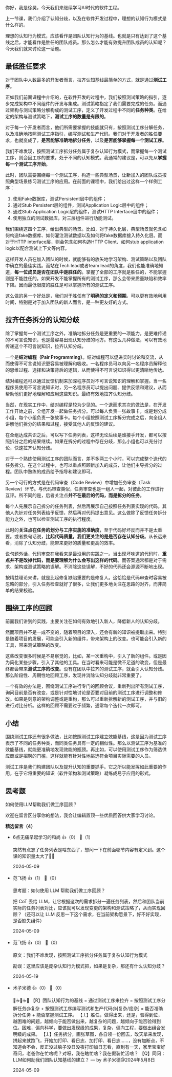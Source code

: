 你好，我是徐昊，今天我们来继续学习AI时代的软件工程。

上一节课，我们介绍了认知分歧，以及在软件开发过程中，理想的认知行为模式是什么样的。

理想的认知行为模式，应该看作是团队认知行为的基线。也就是只有达到了这个基线之后，才能看作是胜任的团队成员。那么怎么才能有效提升团队成员的认知呢？今天我们就来讨论这一话题。

## 最低胜任要求

对于团队中人数最多的开发者而言，拉齐认知基线最简单的方式，就是通过**测试工序**。

正如我们前面课程中介绍的，在软件开发的过程中，我们按照测试策略的指引，逐步完成架构中不同组件的开发与集成。测试策略指定了我们需要完成的任务。而通过架构与测试策略分解构成的测试工序，定义了开发过程中不同的**任务种类**。在给定的架构与测试策略下，**测试工序的数量是有限的**。

对于每一个开发者而言，他们所需要掌握的技能就只有，按照测试工序分解任务，以及准确地按照测试工序指引，编写测试和生产代码。我们对于开发者的胜任要求，也就变成了，**是否能够准确地拆分任务**，以及**是否能够掌握每一个测试工序**。

我们不难发现，按照测试工序拆分任务属于复杂认知行为模式，而掌握每一个测试工序，则会因工序的要求，处于不同的认知模式。我通常的建议是，可以先从**掌握每一个测试工序开始**。

此时，团队需要围绕每一个测试工序，构造一些典型场景，让新加入的团队成员按照典型场景练习测试工序的应用。在前面的课程中，我们给出过这样一个样例工序：

1. 使用Fake数据库，测试Persistent层中的组件；
2. 通过Stub Persistent层的组件，测试Application Logic层中的组件；
3. 通过Stub Application Logic层的组件，测试HTTP Interface层中的组件；
4. 使用独立的测试数据库，对三层组件进行功能测试。

我们围绕这四个工序，给出典型的场景。比如，对于持久化层，典型场景就包含如何构造fake数据库、如何灌注测试数据以及如何将fake数据库接入持久化层。而对于HTTP interface层，则会包含如何构造HTTP Client、如何stub application logic以配合测试上下文等内容。

这样开发人员在加入团队的时候，就能够有的放矢地学习架构、测试策略以及团队中确立的最佳实践。而站在Tech lead或者team lead的角度，我们也能准确地知道，**每一位成员是否在团队中是胜任的**。掌握了全部的工序就是胜任的，不能掌握则是不能胜任的。如果开发不能掌握所有的测试工序，那么会带来质量缺陷和效率下降。因而最低限度的胜任是可以掌握所有的测试工序。

这么做的另一个好处是，我们对于胜任有了**明确的定义和预期**。可以更有效地利用时间，特别是对于加入团队的新人而言，是一种更友好的方式。

## 拉齐任务拆分的认知分歧

除了掌握每一个测试工序之外，准确地拆分任务是更重要的一项能力，是更难传递的不可言说知识，也是最容易出现认知分歧的地方。有这么几种做法，可以有效地传递这个不可言说知识，拉齐认知分歧。

一个是**结对编程（Pair Programming）**。结对编程可以促进实时讨论和交流，从而使得不可言说知识更容易被理解和吸收。一名程序员可以向另一名程序员解释他的思维过程、选择和决策背后的逻辑，从而使得不可言说知识得以更清晰地传达。

结对编程还可以通过反馈机制来加深程序员对不可言说知识的理解和掌握。当一名程序员使用不可言说知识时，另一名程序员可以提出问题、提供反馈和建议，从而帮助他们更好地理解和应用这些知识。最终有效地拉齐认知分歧。

当然，在现实工作中，结对编程是较为少见的。一个退而求其次的做法是，在开发工作开始之前，全组开发一起做任务拆分。可以每人负责一张故事卡，或是划分成小组，每个小组负责一张故事卡。每个小组按照测试工序拆分完成之后，向全组人讲解他们拆分的结果和过程，接受其他人的反馈的建议。

在全组达成共识之后，可以写下任务列表，这样无论后续是谁接手开发，都可以按照拆分之后的结果继续。如果在拆分的过程中存在分歧，那么小组也可以充分讨论，快速拉齐认知分歧。

对于一个熟练使用测试工序的团队而言，差不多两三个小时，可以完成整个迭代的任务拆分。在这个过程中，也可以重点照顾新加入的成员，让他们主导拆分的过程。团队中熟练的成员给予指导和建议即可。

另一个可行的方式是在代码审查（Code Review）中增加任务审查（Task Review）环节。与代码审查类似，任务审查也是一组人一起，对彼此的工作进行互评。所不同的是，后者关注点**并不在最后的代码，而是拆分的任务**。

每个人先展示自己拆分的任务列表，然后再展示自己按照任务列表实现的代码。其他人先针对任务列表给予反馈，然后再对代码提出意见。这么做除了反馈任务拆分能力之外，也可以检查测试工序的执行程度。

此时的**关注点在任务的划分与工序实施的准确度**，至于代码好坏反而并不是太重要。或者换句话说，**比起代码质量，我们更关注的是是否存在认知分歧**。从长远来看，消除了认知分歧，能带来更好的质量和更高的效率。

说句题外话，代码审查在我看来是最没用的实践之一。当出现坏味道的代码时，**重点并不是改掉代码，而是要理解为什么会写出这样的代码**。而答案通常都是对于需求、架构或测试策略的误解。不消除这些误解，不好的代码还会源源不断地出现。

按精益理论来讲，就是比起修复缺陷重要的是修复人。这恰恰是代码审查时容易被忽略的部分，引入任务检查就好了很多，让我们更多地关注在思路的对齐，而非简单的结果校验。

## 围绕工序的回顾

前面我们讲到的实践，主要关注在如何有效地引入新人，降低新人的认知分歧。

然而项目并不是一成不变的，随着项目的深入，还会有新的知识被提取出来。特别是随着项目的发展，可能会引入新的组件，带来架构上的改变。也可能会引入新的工具，带来测试策略的改变。

这些改变很多时候是不易察觉的，比如，某一次重构中，引入了新的组件。或是因为简化某些步骤，引入了其他的工具。在当时看来可能是微不足道的改变，但是最终都会带来**测试工序的改变**。没有在团队中拉齐的测试工序，就会引入认知分歧。那么阶段性、周期性地回顾工序，发现并消除认知分歧就非常重要了。

一个有效的办法是，围绕测试工序进行专门的回顾会议，重新列出所有测试工序，询问目前是否有改变，或是针对性地讨论是否要对目前的测试工序进行调整和修改。如果是刻意的架构调整或是重构，那么可以重新拆解新的测试工序，并与旧的进行对比分析。这样的回顾不需要过于频繁，通常每个迭代一次即可。

## 小结

围绕测试工序还有很多做法，比如按照测试工序建立效能基线，这是因为测试工序表示了不同的任务种类，而同类任务具有一定的相似性。那么以测试工序为基准的效能基线，就能更准确地发现效能的瓶颈。再比如，可以使用测试工序作为筛选供应商或是招聘的门槛，这样就能有针对性地挑选符合项目实际需要的人员。

测试工序是我们构建团队以及提升认知的重要抓手。它之所以能发挥如此重要的作用，在于它将重要的知识（软件架构和测试策略）凝练成易于应用的形式。

## 思考题

如何使用LLM帮助我们做工序回顾？

欢迎在留言区分享你的想法，我会让编辑置顶一些优质回答供大家学习讨论。
<div><strong>精选留言（4）</strong></div><ul>
<li><span>6点无痛早起学习的和尚</span> 👍（0） 💬（1）<p>突然有点忘了任务列表是啥东西了，想问一下在前面哪节内容有定义到。这个课的知识量太大了👍🏻</p>2024-05-09</li><br/><li><span>范飞扬</span> 👍（1） 💬（0）<p>思考题：如何使用 LLM 帮助我们做工序回顾？

把 CoT 丢给 LLM，让它根据这次的需求拆分一遍任务列表，然后和团队当前实际的任务列表对比，应该就可以发现变更的架构和测试策略了，从而实现回顾？（还可以让 LLM 反思一下这个需求，在当前架构愿景下，好不好实现，是否缺失组件）</p>2024-05-09</li><br/><li><span>范飞扬</span> 👍（0） 💬（0）<p>原文：我们不难发现，按照测试工序拆分任务属于复杂认知行为模式

勘误：这里应该是庞杂认知行为模式把，如果是复杂，那还有什么认知分歧？</p>2024-05-19</li><br/><li><span>术子米德</span> 👍（0） 💬（0）<p>🤔☕️🤔☕️🤔
【R】团队认知行为的基线 = 通过测试工序来拉齐
= 按照测试工序分解任务@复杂 + 按照测试工序编写测试和生产代码@[复杂&#47;庞杂]
= 能否准确拆分任务 + 能否掌握测试工序。
【.I.】胜任，做得出来，还是，验得到位，越困难的问题，越倾向于能否做出来，越复杂的问题，越倾向于能否验得到位。困难，偏向科学，要做出发现级的成果，复杂，偏向工程，要做出组合发明级的成果。
【.I.】任务拆分，画张草图，各自领一份回去，改天拿来发现，拼起来就跑飞，开始加打印、看日志、加打印、看日志……，没有加断点，不知道会不会，反正没过脑子没日没夜打印加日志看，直到有一天，家里宝宝好奇问，老爸你在忙啥呢？对呀，我在瞎忙啥？我在假装忙活啥？
【Q】同问：LLM如何助我们团队认知基线的建立？
— by 术子米德@2024年5月8日</p>2024-05-09</li><br/>
</ul>